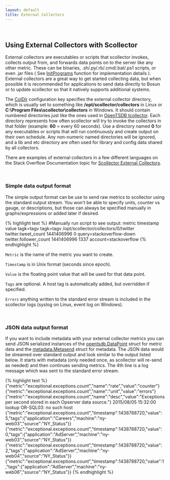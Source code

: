 ```yaml
---
layout: default
title: External Collectors
---
```

  &nbsp;

## Using External Collectors with Scollector

External collectors are executables or scripts that scollector invokes, collects output from, and forwards data points on to the server like any other metric. These can be binaries, .sh/.py/.rb/.cmd/.bat/.ps1 scripts, or even .jar files ( See [InitPrograms](http://godoc.org/bosun.org/cmd/scollector/collectors#InitPrograms) function for implementation details ). External collectors are a great way to get started collecting data, but when possible it is recommended for applications to send data directly to Bosun or to update scollector so that it natively supports additional systems.

The [ColDir](http://godoc.org/bosun.org/cmd/scollector#hdr-Configuration_File) configuration key specifies the external collector directory, which is usually set to something like **/opt/scollector/collectors** in Linux or **C:\Program Files\scollector\collectors** in Windows. It should contain numbered directories just like the ones used in [OpenTSDB tcollector](http://opentsdb.net/docs/build/html/user_guide/utilities/tcollector.html#collecting-lots-of-metrics-with-tcollector). Each directory represents how often scollector will try to invoke the collectors in that folder (example: **60** = every 60 seconds). Use a directory named **0** for any executables or scripts that will run continuously and create output on their own schedule. Any non-numeric named directories will be ignored, and a lib and etc directory are often used for library and config data shared by all collectors.

There are examples of external collectors in a few different languages on the Stack Overflow Documentation topic for [Scollector External Collectors](http://stackoverflow.com/documentation/bosun/720/scollector-external-collectors).

  &nbsp;

### Simple data output format

The simple output format can be use to send raw metrics to scollector using the standard output stream. You won't be able to specify units, counter vs gauge, or descriptions, but those can always be specified manually in graphs/expressions or added later if desired.

{% highlight text %}
#Manually run script to see output: metric timestamp value tagk=tagv tagk=tagv
/opt/scollector/collectors/0/twitter
twitter.tweet_count 1441406996 0 query=stackoverflow-down
twitter.follower_count 1441406996 1337 account=stackoverflow
{% endhighlight %}

`Metric` is the name of the metric you want to create.

`Timestamp` is in Unix format (seconds since epoch).

`Value` is the floating point value that will be used for that data point.

`Tags` are optional. A host tag is automatically added, but overridden if specified.

`Errors` anything written to the standard error stream is included in the scollector logs (syslog on Linux, event log on Windows).

  &nbsp;

### JSON data output format

If you want to include metadata with your external collector metrics you can send JSON serialized instances of the [opentsdb.DataPoint](http://godoc.org/bosun.org/opentsdb#DataPoint) struct for metric data and the [metadata.Metasend](http://godoc.org/bosun.org/metadata#Metasend) struct for metadata. The JSON data would be streamed over standard output and look similar to the output listed below. It starts with metadata (only needed once, as scollector will re-send as needed) and then continues sending metrics. The 4th line is a log message which was sent to the standard error stream.

{% highlight text %}
{"metric":"exceptional.exceptions.count","name":"rate","value":"counter"}
{"metric":"exceptional.exceptions.count","name":"unit","value":"errors"}
{"metric":"exceptional.exceptions.count","name":"desc","value":"Exceptions per second stored in each Opserver data source."}
2015/08/05 15:32:00 lookup OR-SQL03: no such host
{"metric":"exceptional.exceptions.count","timestamp":1438788720,"value":5,"tags":{"application":"Careers","machine":"ny-web03","source":"NY_Status"}}
{"metric":"exceptional.exceptions.count","timestamp":1438788720,"value":0,"tags":{"application":"AdServer","machine":"ny-web03","source":"NY_Status"}}
{"metric":"exceptional.exceptions.count","timestamp":1438788720,"value":2,"tags":{"application":"AdServer","machine":"ny-web04","source":"NY_Status"}}
{"metric":"exceptional.exceptions.count","timestamp":1438788720,"value":1,"tags":{"application":"AdServer","machine":"ny-web06","source":"NY_Status"}}
{% endhighlight %}
